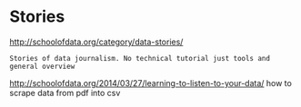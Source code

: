 Stories
=======

http://schoolofdata.org/category/data-stories/

	Stories of data journalism. No technical tutorial just tools and general overview

http://schoolofdata.org/2014/03/27/learning-to-listen-to-your-data/
	how to scrape data from pdf into csv
